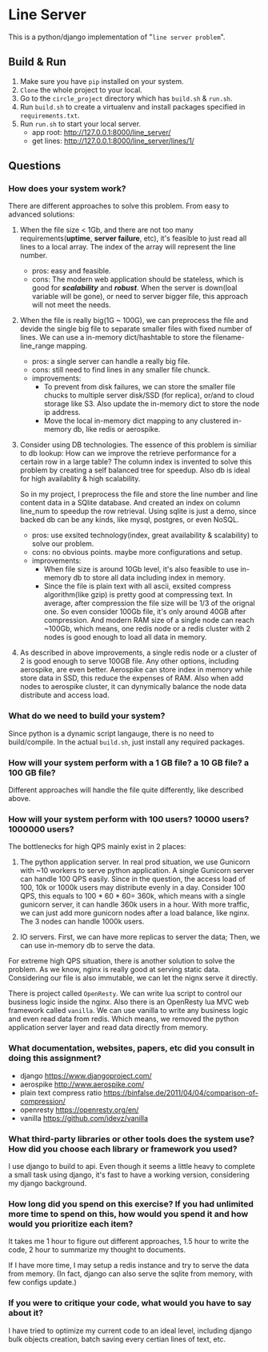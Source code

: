 # Line Server

This is a python/django implementation of "`line server problem`".

## Build & Run

1. Make sure you have `pip` installed on your system.
2. `Clone` the whole project to your local.
3. Go to the `circle_project` directory which has `build.sh` & `run.sh`.
4. Run `build.sh` to create a virtualenv and install packages specified in `requirements.txt`.
5. Run `run.sh` to start your local server. 
	* app root: <http://127.0.0.1:8000/line_server/>
	* get lines: <http://127.0.0.1:8000/line_server/lines/1/>
	
## Questions

### How does your system work?

There are different approaches to solve this problem. From easy to advanced solutions:

1. When the file size < 1Gb, and there are not too many requirements(**uptime**, **server failure**, etc), it's feasible to just read all lines to a local array. The index of the array will represent the line number.  
	* pros: easy and feasible.
	* cons: The modern web application should be stateless, which is good for **_scalability_** and **_robust_**. When the server is down(loal variable will be gone), or need to server bigger file, this approach will not meet the needs.
	
2. When the file is really big(1G ~ 100G), we can preprocess the file and devide the single big file to separate smaller files with fixed number of lines. We can use a in-memory dict/hashtable to store the filename-line_range mapping.
	* pros: a single server can handle a really big file.
	* cons: still need to find lines in any smaller file chunck.
	* improvements: 
		* To prevent from disk failures, we can store the smaller file chucks to multiple server disk/SSD (for replica), or/and to cloud storage like S3. Also update the in-memory dict to store the node ip address.
		* Move the local in-memory dict mapping to any clustered in-memory db, like redis or aerospike. 
		
3. Consider using DB technologies. The essence of this problem is similiar to db lookup: How can we improve the retrieve performance for a certain row in a large table? The column index is invented to solve this problem by creating a self balanced tree for speedup. Also db is ideal for high availablity & high scalability. 

	So in my project, I preprocess the file and store the line number and line content data in a SQlite database. And created an index on column line_num to speedup the row retrieval. Using sqlite is just a demo, since backed db can be any kinds, like mysql, postgres, or even NoSQL.
	* pros: use exsited technology(index, great availability & scalability) to solve our problem.
	* cons: no obvious points. maybe more configurations and setup.
	* improvements: 
		* When file size is around 10Gb level, it's also feasible to use in-memory db to store all data including index in memory.
		* Since the file is plain text with all ascii, exsited compress algorithm(like gzip) is pretty good at compressing text. In average, after compression the file size will be 1/3 of the orignal one. So even consider 100Gb file, it's only around 40GB after compression. And modern RAM size of a single node can reach ~100Gb, which means, one redis node or a redis cluster with 2 nodes is good enough to load all data in memory.
		
4. As described in above improvements, a single redis node or a cluster of 2 is good enough to serve 100GB file. Any other options, including aerospike, are even better. Aerospike can store index in memory while store data in SSD, this reduce the expenses of RAM. Also when add nodes to aerospike cluster, it can dynymically balance the node data distribute and access load.

### What do we need to build your system?

Since python is a dynamic script langauge, there is no need to build/compile. In the actual `build.sh`, just install any required packages.

### How will your system perform with a 1 GB file? a 10 GB file? a 100 GB file?

Different approaches will handle the file quite differently, like described above. 

### How will your system perform with 100 users? 10000 users? 1000000 users?

The bottlenecks for high QPS mainly exist in 2 places: 

1. The python application server. In real prod situation, we use Gunicorn with ~10 workers to serve python application. A single Gunicorn server can handle 100 QPS easily. Since in the question, the access load of 100, 10k or 1000k users may distribute evenly in a day. Consider 100 QPS, this equals to 100 * 60 * 60= 360k, which means with a single gunicorn server, it can handle 360k users in a hour. With more traffic, we can just add more gunicorn nodes after a load balance, like nginx. The 3 nodes can handle 1000k users.

2. IO servers. First, we can have more replicas to server the  data; Then, we can use in-memory db to serve the data.

For extreme high QPS situation, there is another solution to solve the problem. As we know, nginx is really good at serving static data. Considering our file is also immutable, we can let the nignx serve it directly.

There is project called `OpenResty`. We can write lua script to control our business logic inside the nginx. Also there is an OpenResty lua MVC web framework called `vanilla`. We can use vanilla to write any business logic and even read data from redis. Which means, we removed the python application server layer and read data directly from memory.

### What documentation, websites, papers, etc did you consult in doing this assignment?

* django <https://www.djangoproject.com/>
* aerospike <http://www.aerospike.com/>
* plain text compress ratio <https://binfalse.de/2011/04/04/comparison-of-compression/>
* openresty <https://openresty.org/en/>
* vanilla <https://github.com/idevz/vanilla>

### What third-party libraries or other tools does the system use? How did you choose each library or framework you used?

I use django to build to api. Even though it seems a little heavy to complete a small task using django, it's fast to have a working version, considering my django background.

### How long did you spend on this exercise? If you had unlimited more time to spend on this, how would you spend it and how would you prioritize each item?

It takes me 1 hour to figure out different approaches, 1.5 hour to write the code, 2 hour to summarize my thought to documents.

If I have more time, I may setup a redis instance and try to serve the data from memory. (In fact, django can also serve the sqlite from memory, with few configs update.)

### If you were to critique your code, what would you have to say about it?

I have tried to optimize my current code to an ideal level, including django bulk objects creation, batch saving every certian lines of text, etc.





 



	


